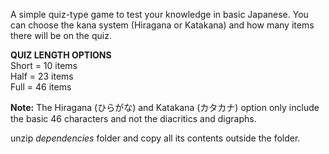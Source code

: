 A simple quiz-type game to test your knowledge in basic Japanese. You can choose the kana system (Hiragana or Katakana) and how many items there will be on the quiz. 

**QUIZ LENGTH OPTIONS** <br />
Short = 10 items <br />
Half = 23 items <br />
Full = 46 items <br />

**Note:** The Hiragana (ひらがな) and Katakana (カタカナ) option only include the basic 46 characters and not the diacritics and digraphs.

unzip _dependencies_ folder and copy all its contents outside the folder.
